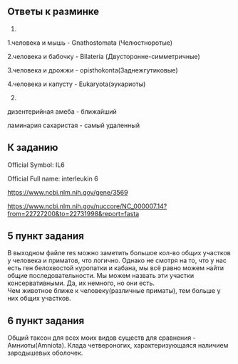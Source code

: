 ## Ответы к разминке

1)
1.человека и мышь - Gnathostomata (Челюстноротые) 

2.человека и бабочку - Bilateria (Двусторонне-симметричные) 

3.человека и дрожжи - opisthokonta(Заднежгутиковые)

4.человека и капусту - Eukaryota(эукариоты)

2)
дизентерийная амеба - ближайший

ламинария сахаристая - самый удаленный

## К заданию
Official Symbol: IL6

Official Full name: interleukin 6

https://www.ncbi.nlm.nih.gov/gene/3569

https://www.ncbi.nlm.nih.gov/nuccore/NC_000007.14?from=22727200&to=22731998&report=fasta


## 5 пункт задания
В выходном файле res можно заметить большое кол-во общих участков у человека и приматов, что логично. Однако не смотря на то, что у нас есть ген белохвостой куропатки и кабана,  мы всё равно можем найти общие последовательности. Мы можем назвать эти участки консервативными. Да, их немного, но они есть.   
Чем животное ближе к человеку(различные приматы), тем больше у них общих участков.

## 6 пункт задания
Общий таксон для всех моих видов существ для сравнения - Амниоты(Amniota). Клада четвероногих, характеризующаяся наличием зародышевых оболочек.
